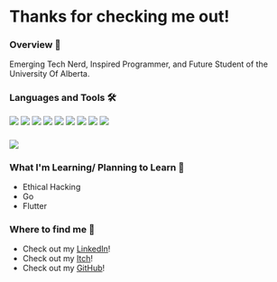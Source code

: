 # Thanks for checking me out!
### Overview 🎉
Emerging Tech Nerd, Inspired Programmer, and Future Student of the University Of Alberta.
### Languages and Tools 🛠️
![](https://img.shields.io/badge/Code-Python-green) ![](https://img.shields.io/badge/Code-JavaScript-green) ![](https://img.shields.io/badge/Code-C%23-green) ![](https://img.shields.io/badge/Code-HTML+CSS-green) ![](https://img.shields.io/badge/Tool-PostgreSQL-orange) ![](https://img.shields.io/badge/Tool-Heroku-orange) ![](https://img.shields.io/badge/OS-Windows-lightgrey) ![](https://img.shields.io/badge/OS-Linux-lightgrey) ![](https://img.shields.io/badge/Editor-VisualStudio-ff69b4)
### 
<a href="https://github.com/CoopGod/CoopGod">
  <img align="center" src="https://github-readme-stats.vercel.app/api/top-langs/?username=CoopGod&hide=java,html,tex&title_color=ffffff&text_color=c9cacc&icon_color=2bbc8a&bg_color=1d1f21&langs_count=3" />
</a>

### What I'm Learning/ Planning to Learn 🍎
- Ethical Hacking
- Go
- Flutter

### Where to find me 📮
- Check out my [LinkedIn](https://www.linkedin.com/in/cooper-goddard-743b76201)!
- Check out my [Itch](https://coopgod.itch.io/)!
- Check out my [GitHub](github.com/CoopGod)!
